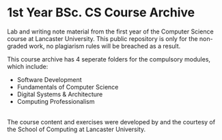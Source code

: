 # 1st Year BSc. CS Course Archive

Lab and writing note material from the first year of the Computer Science course at Lancaster University.
This public repository is only for the non-graded work, no plagiarism rules will be breached as a result.
<br />

This course archive has 4 seperate folders for the compulsory modules, which include:
* Software Development
* Fundamentals of Computer Science
* Digital Systems & Architecture
* Computing Professionalism
<br>
The course content and exercises were developed by and the courtesy of the School of Computing at Lancaster University.
